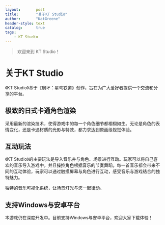 ```yaml
---
layout:       post
title:        "关于KT Studio"
author:       "KatGreene"
header-style: text
catalog:      true
tags:
    - KT Studio
---
```


> 欢迎来到 KT Studio！

# 关于KT Studio

《KT Studio》基于《崩坏：星穹铁道》创作，旨在为广大爱好者提供一个交流和分享的平台。

## 极致的日式卡通角色渲染

采用最新的渲染技术，使得游戏中的每一个角色细节都栩栩如生。无论是角色的表情变化，还是卡通材质的光影与特效，都力求达到原画级视觉体验。

## 互动玩法

《KT Studio》的主要玩法是导入音乐并与角色、场景进行互动。玩家可以将自己喜欢的音乐导入游戏中，并且操控角色根据音乐的节奏舞蹈。每一首音乐都会带来不同的互动体验，玩家可以通过触摸屏幕与角色进行互动，感受音乐与游戏结合的独特魅力。

独特的音乐可视化系统，让场景灯光与您一起律动。

## 支持Windows与安卓平台

本游戏仍在深度开发中。目前支持Windows与安卓平台，欢迎大家下载体验！
